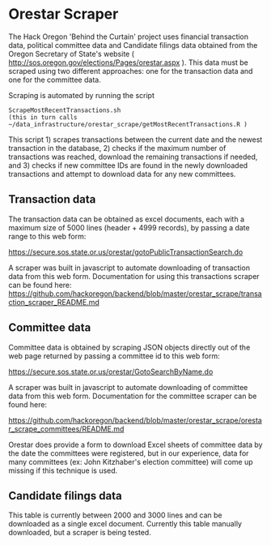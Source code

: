 Orestar Scraper
=================

The Hack Oregon 'Behind the Curtain' project uses financial transaction data, political committee data and Candidate filings data obtained from the Oregon Secretary of State's website
( http://sos.oregon.gov/elections/Pages/orestar.aspx ). 
This data must be scraped using two different approaches: one for the transaction data and one for the committee data.

Scraping is automated by running the script

    ScrapeMostRecentTransactions.sh 
    (this in turn calls ~/data_infrastructure/orestar_scrape/getMostRecentTransactions.R )

This script 1) scrapes transactions between the current date and the newest transaction in the database, 2) checks if the maximum number of transactions was reached, download the remaining transactions if needed, and 3) checks if new committee IDs are found in the newly downloaded transactions and attempt to download data for any new committees.  

Transaction data
------------------
The transaction data can be obtained as excel documents, each with a maximum size of 5000 lines (header + 4999 records), by passing a date range to this web form:

https://secure.sos.state.or.us/orestar/gotoPublicTransactionSearch.do

A scraper was built in javascript to automate downloading of transaction data from this web form. Documentation for using this transactions scraper can be found here:
https://github.com/hackoregon/backend/blob/master/orestar_scrape/transaction_scraper_README.md

Committee data
------------------
Committee data is obtained by scraping JSON objects directly out of the web page returned by passing a committee id to this web form:

https://secure.sos.state.or.us/orestar/GotoSearchByName.do

A scraper was built in javascript to automate downloading of committee data from this web form.
Documentation for the committee scraper can be found here:

https://github.com/hackoregon/backend/blob/master/orestar_scrape/orestar_scrape_committees/README.md

Orestar does provide a form to download Excel sheets of committee data by the date the committees were registered, but in our experience, data for many committees (ex: John Kitzhaber's election committee) will come up missing if this technique is used. 

Candidate filings data
------------------
This table is currently between 2000 and 3000 lines and can be downloaded as a single excel document.
Currently this table manually downloaded, but a scraper is being tested.  

